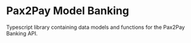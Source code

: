# Pax2Pay Model Banking
Typescript library containing data models and functions for the Pax2Pay Banking API.
